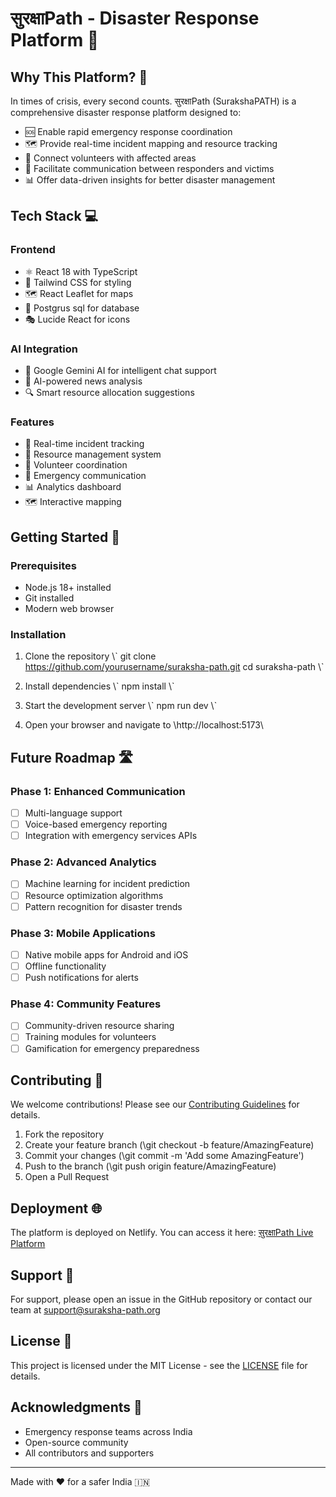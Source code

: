 # सुरक्षाPath - Disaster Response Platform 🚨



## Why This Platform? 🎯

In times of crisis, every second counts. सुरक्षाPath (SurakshaPATH) is a comprehensive disaster response platform designed to:

- 🆘 Enable rapid emergency response coordination
- 🗺 Provide real-time incident mapping and resource tracking
- 👥 Connect volunteers with affected areas
- 💬 Facilitate communication between responders and victims
- 📊 Offer data-driven insights for better disaster management

## Tech Stack 💻

### Frontend
- ⚛ React 18 with TypeScript
- 🎨 Tailwind CSS for styling
- 🗺 React Leaflet for maps
- 🔄 Postgrus sql for database
- 🎭 Lucide React for icons

### AI Integration
- 🤖 Google Gemini AI for intelligent chat support
- 📰 AI-powered news analysis
- 🔍 Smart resource allocation suggestions

### Features
- 📍 Real-time incident tracking
- 🚁 Resource management system
- 👥 Volunteer coordination
- 💬 Emergency communication
- 📊 Analytics dashboard
- 🗺 Interactive mapping

## Getting Started 🚀

### Prerequisites
- Node.js 18+ installed
- Git installed
- Modern web browser

### Installation

1. Clone the repository
\\\`
git clone https://github.com/yourusername/suraksha-path.git
cd suraksha-path
\\\`

2. Install dependencies
\\\`
npm install
\\\`

3. Start the development server
\\\`
npm run dev
\\\`

4. Open your browser and navigate to \http://localhost:5173\

## Future Roadmap 🛣

### Phase 1: Enhanced Communication
- [ ] Multi-language support
- [ ] Voice-based emergency reporting
- [ ] Integration with emergency services APIs

### Phase 2: Advanced Analytics
- [ ] Machine learning for incident prediction
- [ ] Resource optimization algorithms
- [ ] Pattern recognition for disaster trends

### Phase 3: Mobile Applications
- [ ] Native mobile apps for Android and iOS
- [ ] Offline functionality
- [ ] Push notifications for alerts

### Phase 4: Community Features
- [ ] Community-driven resource sharing
- [ ] Training modules for volunteers
- [ ] Gamification for emergency preparedness

## Contributing 🤝

We welcome contributions! Please see our [Contributing Guidelines](CONTRIBUTING.md) for details.

1. Fork the repository
2. Create your feature branch (\git checkout -b feature/AmazingFeature\)
3. Commit your changes (\git commit -m 'Add some AmazingFeature'\)
4. Push to the branch (\git push origin feature/AmazingFeature\)
5. Open a Pull Request

## Deployment 🌐

The platform is deployed on Netlify. You can access it here:
[सुरक्षाPath Live Platform](https://musical-rolypoly-50cb8c.netlify.app/)

## Support 💪

For support, please open an issue in the GitHub repository or contact our team at support@suraksha-path.org

## License 📄

This project is licensed under the MIT License - see the [LICENSE](LICENSE) file for details.

## Acknowledgments 🙏

- Emergency response teams across India
- Open-source community
- All contributors and supporters

---

Made with ❤ for a safer India 🇮🇳
